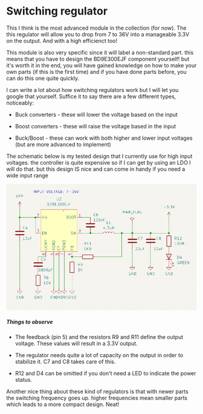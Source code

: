 # Switching regulator

This I think is the most advanced module in the collection (for now). The this regulator will allow you to drop from 7 to 36V into a manageable 3.3V on the output. And with a high efficienct too!

This module is also very specific since it will label a non-standard part. this means that you have to design the BD9E300EJF component yourself! but it's worth it in the end, you will have gained knowledge on how to make your own parts (if this is the first time) and if you have done parts before, you can do this one quite quickly.

I can write a lot about how switching regulators work but I will let you google that yourself. Suffice it to say there are a few different types, noticeably:

* Buck converters - these will lower the voltage based on the input

* Boost converters - these will raise the voltage based in the input

* Buck/Boost - these can work with both higher and lower input voltages (but are more advanced to implement)

The schematic below is my tested design that I currently use for high input voltages. the controller is quite expensive so if I can get by using an LDO I will do that. but this design IS nice and can come in handy if you need a wide input range

![](switchingRegulator.png)

##### Things to observe

* The feedback (pin 5) and the resistors R9 and R11 define the output voltage. These values will result in a 3.3V output.

* The regulator needs quite a lot of capacity on the output in order to stabilize it. C7 and C8 takes care of this.

* R12 and D4 can be omitted if you don't need a LED to indicate the power status.



Another nice thing about these kind of regulators is that with newer parts the switching frequency goes up. higher frequencies mean smaller parts which leads to a more compact design. Neat!
